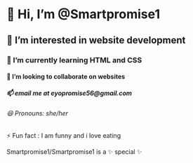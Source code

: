 <!DOCTYPE html>
<html>
  <body>
<h1> 👋 Hi, I’m @Smartpromise1</h1>
<h2>👀 I’m interested in website development</h2> 
<h3>🌱 I’m currently learning HTML and CSS</h3>
<h4>💞️ I’m looking to collaborate on websites</h4>
<h5> 📫 email me at eyopromise56@gmail.com</h5>
<h6>😄 Pronouns: she/her</h6>
<h7> ⚡ Fun fact : I am funny and i love eating</h7>
<p>Smartpromise1/Smartpromise1 is a ✨ special ✨</p>
</body>
</html>

